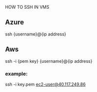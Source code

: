 
HOW TO SSH IN VMS
## Azure
ssh {username}@{ip address}

## Aws 
ssh -i {pem key} {username}@{ip address}
### example:
ssh -i key.pem ec2-user@40.117.249.86
